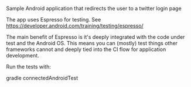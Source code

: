 Sample Android application that redirects the user to a twitter login page

The app uses Espresso for testing. See https://developer.android.com/training/testing/espresso/

The main benefit of Espresso is it's deeply integrated with the code under test and the Android OS.
This means you can (mostly) test things other frameworks cannot and deeply tied into the CI flow
for application development.

Run the tests with:

gradle connectedAndroidTest